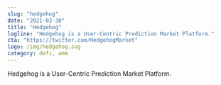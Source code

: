 ```yaml
---
slug: "hedgehog"
date: "2021-03-30"
title: "Hedgehog"
logline: "Hedgehog is a User-Centric Prediction Market Platform."
cta: "https://twitter.com/HedgehogMarket"
logo: /img/hedgehog.svg
category: defi, amm
---
```


Hedgehog is a User-Centric Prediction Market Platform.
